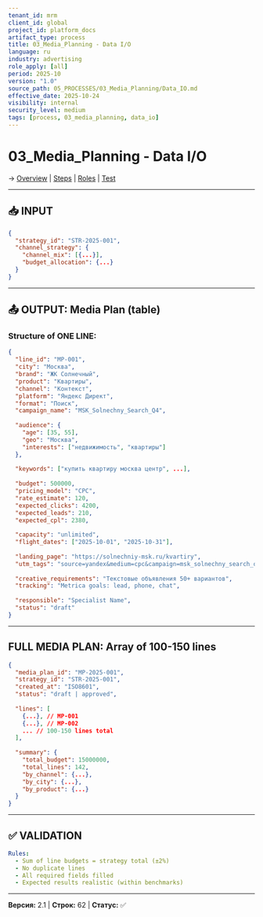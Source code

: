 ```yaml
---
tenant_id: mrm
client_id: global
project_id: platform_docs
artifact_type: process
title: 03_Media_Planning - Data I/O
language: ru
industry: advertising
role_apply: [all]
period: 2025-10
version: "1.0"
source_path: 05_PROCESSES/03_Media_Planning/Data_IO.md
effective_date: 2025-10-24
visibility: internal
security_level: medium
tags: [process, 03_media_planning, data_io]
---
```


# 03_Media_Planning - Data I/O

→ [Overview](./Overview.md) | [Steps](./Process_Steps.md) | [Roles](./Roles_Responsibilities.md) | [Test](./Test_Scenario.md)

---

## 📥 INPUT

```json
{
  "strategy_id": "STR-2025-001",
  "channel_strategy": {
    "channel_mix": [{...}],
    "budget_allocation": {...}
  }
}
```

---

## 📤 OUTPUT: Media Plan (table)

### Structure of ONE LINE:

```json
{
  "line_id": "MP-001",
  "city": "Москва",
  "brand": "ЖК Солнечный",
  "product": "Квартиры",
  "channel": "Контекст",
  "platform": "Яндекс Директ",
  "format": "Поиск",
  "campaign_name": "MSK_Solnechny_Search_Q4",
  
  "audience": {
    "age": [35, 55],
    "geo": "Москва",
    "interests": ["недвижимость", "квартиры"]
  },
  
  "keywords": ["купить квартиру москва центр", ...],
  
  "budget": 500000,
  "pricing_model": "CPC",
  "rate_estimate": 120,
  "expected_clicks": 4200,
  "expected_leads": 210,
  "expected_cpl": 2380,
  
  "capacity": "unlimited",
  "flight_dates": ["2025-10-01", "2025-10-31"],
  
  "landing_page": "https://solnechniy-msk.ru/kvartiry",
  "utm_tags": "source=yandex&medium=cpc&campaign=msk_solnechny_search_oct",
  
  "creative_requirements": "Текстовые объявления 50+ вариантов",
  "tracking": "Metrica goals: lead, phone, chat",
  
  "responsible": "Specialist Name",
  "status": "draft"
}
```

---

## FULL MEDIA PLAN: Array of 100-150 lines

```json
{
  "media_plan_id": "MP-2025-001",
  "strategy_id": "STR-2025-001",
  "created_at": "ISO8601",
  "status": "draft | approved",
  
  "lines": [
    {...}, // MP-001
    {...}, // MP-002
    ... // 100-150 lines total
  ],
  
  "summary": {
    "total_budget": 15000000,
    "total_lines": 142,
    "by_channel": {...},
    "by_city": {...},
    "by_product": {...}
  }
}
```

---

## ✅ VALIDATION

```yaml
Rules:
  - Sum of line budgets = strategy total (±2%)
  - No duplicate lines
  - All required fields filled
  - Expected results realistic (within benchmarks)
```

---

**Версия:** 2.1 | **Строк:** 62 | **Статус:** ✅


